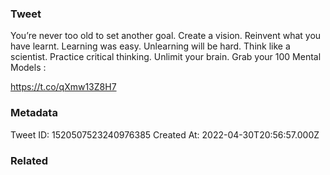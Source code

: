 ### Tweet
You’re never too old to set another goal. 
Create a vision. 
Reinvent what you have learnt. 
Learning was easy. Unlearning will be hard. 
Think like a scientist. 
Practice critical thinking. 
Unlimit your brain. 
Grab your 100 Mental Models :

https://t.co/qXmw13Z8H7

### Metadata
Tweet ID: 1520507523240976385
Created At: 2022-04-30T20:56:57.000Z

### Related

